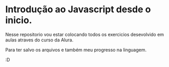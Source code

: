 # Introdução ao Javascript desde o inicio.

Nesse repositorio vou estar colocando todos os exercicios desevolvido em aulas atraves do curso da Alura.

Para ter salvo os arquivos e também meu progresso na linguagem. 

:D
